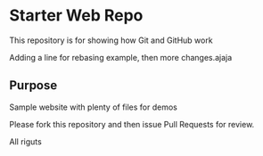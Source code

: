 # Starter Web Repo

This repository is for showing how Git and GitHub work

Adding a line for rebasing example, then more changes.ajaja

## Purpose

Sample website with plenty of files for demos

Please fork this repository and then issue Pull Requests for review.

All riguts